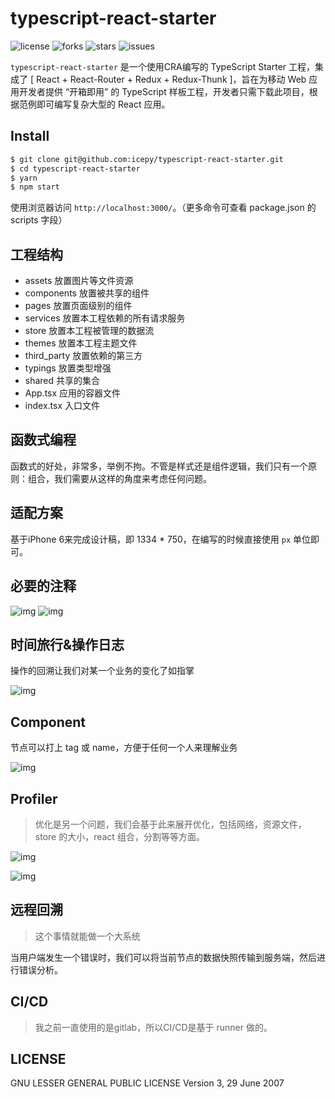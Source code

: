 # typescript-react-starter

![license](https://img.shields.io/github/license/icepy/typescript-react-starter)
![forks](https://img.shields.io/github/forks/icepy/typescript-react-starter)
![stars](https://img.shields.io/github/stars/icepy/typescript-react-starter)
![issues](https://img.shields.io/github/issues/icepy/typescript-react-starter)

`typescript-react-starter` 是一个使用CRA编写的 TypeScript Starter 工程，集成了 [ React + React-Router + Redux + Redux-Thunk ]，旨在为移动 Web 应用开发者提供 “开箱即用” 的 TypeScript 样板工程，开发者只需下载此项目，根据范例即可编写复杂大型的 React 应用。

## Install

```bash
$ git clone git@github.com:icepy/typescript-react-starter.git
$ cd typescript-react-starter
$ yarn
$ npm start
```

使用浏览器访问 `http://localhost:3000/`。（更多命令可查看 package.json 的 scripts 字段）

## 工程结构

- assets 放置图片等文件资源
- components 放置被共享的组件
- pages 放置页面级别的组件
- services 放置本工程依赖的所有请求服务
- store 放置本工程被管理的数据流
- themes 放置本工程主题文件
- third_party 放置依赖的第三方
- typings 放置类型增强
- shared 共享的集合
- App.tsx 应用的容器文件
- index.tsx 入口文件

## 函数式编程

函数式的好处，非常多，举例不拘。不管是样式还是组件逻辑，我们只有一个原则：组合，我们需要从这样的角度来考虑任何问题。

## 适配方案

基于iPhone 6来完成设计稿，即 1334 * 750，在编写的时候直接使用 `px` 单位即可。

## 必要的注释

![img](./tools/action.png)
![img](./tools/doc.png)

## 时间旅行&操作日志

操作的回溯让我们对某一个业务的变化了如指掌

![img](./tools/redux_timer.gif)

## Component

节点可以打上 tag 或 name，方便于任何一个人来理解业务

![img](./tools/components.gif)

## Profiler

> 优化是另一个问题，我们会基于此来展开优化，包括网络，资源文件，store 的大小，react 组合，分割等等方面。

![img](./tools/profiler.gif)

![img](./tools/performance.png)

## 远程回溯

> 这个事情就能做一个大系统

当用户端发生一个错误时，我们可以将当前节点的数据快照传输到服务端，然后进行错误分析。

## CI/CD

> 我之前一直使用的是gitlab，所以CI/CD是基于 runner 做的。

## LICENSE

GNU LESSER GENERAL PUBLIC LICENSE Version 3, 29 June 2007
